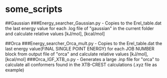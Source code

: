 # some_scripts
##Gaussian 
###Energy_searcher_Gaussian.py - Copies to the Erel_table.dat the last energy value for each .log file of "gaussian" in the current folder and calculate relative values [kJ/mol], [kcal/mol] 

##Orca 
###Energy_searcher_Orca_mult.py - Copies to the Erel_table.dat the last energy value(FINAL SINGLE POINT ENERGY) for each JOB NUMBER block from output file of "orca" and calculate relative values [kJ/mol], [kcal/mol] 
###Orca_IGF_XTB_o.py - Generates a large .inp file for "orca" to calculate all conformers found in the XTB-CREST calculations (.xyz file as example)
